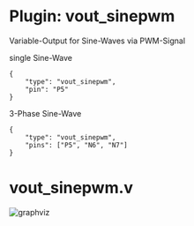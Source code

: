 # Plugin: vout_sinepwm

Variable-Output for Sine-Waves via PWM-Signal

single Sine-Wave

```
{
    "type": "vout_sinepwm",
    "pin": "P5"
}
```

3-Phase Sine-Wave

```
{
    "type": "vout_sinepwm",
    "pins": ["P5", "N6", "N7"]
}
```

# vout_sinepwm.v
![graphviz](./vout_sinepwm.svg)

